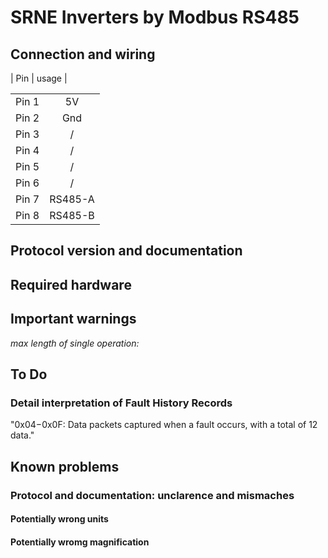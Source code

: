 # SRNE Inverters by Modbus RS485



## Connection and wiring

| Pin | usage |

|       |        |
|:-----:|:------:|
| Pin 1 |   5V   |
| Pin 2 |  Gnd   |
| Pin 3 |    /   |
| Pin 4 |   /    | 
| Pin 5 |   /    |
| Pin 6 |   /   |
| Pin 7 | RS485-A |
| Pin 8 | RS485-B |



## Protocol version and documentation

## Required hardware

## Important warnings

*max length of single operation:* 

## To Do

### Detail interpretation of Fault History Records

"0x04−0x0F: Data packets captured when a fault occurs,  with a total of 12 data."

## Known problems

### Protocol and documentation: unclarence and mismaches

#### Potentially wrong units

#### Potentially wromg magnification
